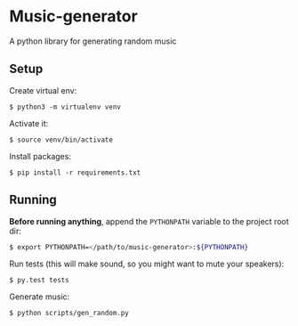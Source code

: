 # Music-generator

A python library for generating random music

## Setup

Create virtual env:

```$ python3 -m virtualenv venv```

Activate it:

```$ source venv/bin/activate``` 

Install packages:

```$ pip install -r requirements.txt```

## Running

**Before running anything**, append the `PYTHONPATH` variable to the project root dir:

```bash
$ export PYTHONPATH=</path/to/music-generator>:${PYTHONPATH}
```

Run tests (this will make sound, so you might want to mute your speakers):

```
$ py.test tests
```

Generate music:

```
$ python scripts/gen_random.py
```






